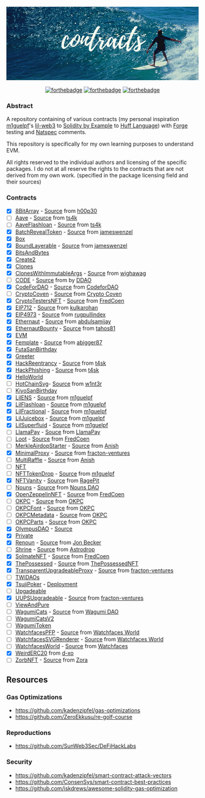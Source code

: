<p align="center">
  <img src="assets/contracts.png">
</p>

<div align="center">

[![forthebadge](https://forthebadge.com/images/badges/for-sharks.svg)](https://forthebadge.com)
[![forthebadge](https://forthebadge.com/images/badges/60-percent-of-the-time-works-every-time.svg)](https://forthebadge.com)
[![forthebadge](https://forthebadge.com/images/badges/no-ragrets.svg)](https://forthebadge.com)

</div>

### Abstract

A repository containing of various contracts (my personal inspiration [m1guelpf](https://github.com/m1guelpf)'s [lil-web3](https://github.com/m1guelpf/lil-web3) to [Solidity by Example](https://solidity-by-example.org) to [Huff Language](https://github.com/huff-language/huffc)) with [Forge](https://github.com/foundry-rs/foundry) testing and [Natspec](https://docs.soliditylang.org/en/latest/natspec-format.html) comments.

This repository is specifically for my own learning purposes to understand EVM.

All rights reserved to the individual authors and licensing of the specific packages. I do not at all reserve the rights to the contracts that are not derived from my own work. (specified in the package licensing field and their sources)

### Contracts

- [x] [8BitArray](/contracts/8bitArray) - [Source](https://github.com/h00p30/8bitArray) from [h00p30](https://github.com/h00p30)
- [ ] [Aave](/contracts/Aave) - [Source](https://github.com/t4sk/defi-by-example) from [ts4k](https://github.com/t4sk)
- [ ] [AaveFlashloan](/contracts/AaveFlashLoan) - [Source](https://github.com/t4sk/defi-by-example) from [ts4k](https://github.com/t4sk)
- [x] [BatchRevealToken](/contracts/BatchRevealToken) - [Source](https://github.com/jameswenzel/batch-reveal-token) from [jameswenzel](https://github.com/jameswenzel)
- [x] [Box](/contracts/Box)
- [x] [BoundLayerable](/contracts/BoundLayerable) - [Source](https://github.com/jameswenzel/bound-layerable) from [jameswenzel](https://github.com/jameswenzel)
- [x] [BitsAndBytes](/contracts/BitsAndBytes)
- [x] [Create2](/contracts/Create2)
- [x] [Clones](/contracts/Clones)
- [x] [ClonesWithImmutableArgs](/contracts/ClonesWithImmutableArgs) - [Source](https://github.com/wighawag/clones-with-immutable-args) from [wighawag](https://github.com/wighawag)
- [ ] [CODE](/contracts/CODE) - [Source](https://github.com/Developer-DAO/code-claim-site) from by [DDAO](https://github.com/Developer-DAO)
- [x] [CodeForDAO](/contracts/CodeForDAO) - [Source](https://github.com/CodeforDAO/contracts) from [CodeforDAO](https://github.com/CodeforDAO)
- [ ] [CryptoCoven](/contracts/CryptoCoven) - [Source](https://github.com/crypto-coven/contracts) from [Crypto Coven](https://github)
- [x] [CryptoTestersNFT](/contracts/CryptoTestersNFT) - [Source](https://github.com/FredCoen/cryptotesters-merkle-whitelist-nft) from [FredCoen](https://github.com/FredCoen)
- [x] [EIP712](/contracts/EIP712) - [Source](https://github.com/kulkarohan/deposit) from [kulkarohan](https://github.com/kulkarohan)
- [x] [EIP4973](/contracts/EIP4973) - [Source](https://github.com/rugpullindex/ERC4973) from [rugpullindex](https://github.com/rugpullindex)
- [x] [Ethernaut](/contracts/Ethernaut) - [Source](https://github.com/abdulsamijay/ethernaut) from [abdulsamijay](https://github.com/abdulsamijay)
- [x] [EthernautBounty](/contracts/EthernautBounty) - [Source](https://github.com/tahos81/ethernaut-bounty) from [tahos81](https://github.com/tahos81)
- [x] [EVM](/contracts/EVM)
- [x] [Femplate](/contracts/Femplate) - [Source](https://github.com/abigger87/femplate) from [abigger87](https://github.com/abigger87)
- [x] [FutaSanBirthday](/contracts/FutaSanBirthday)
- [x] [Greeter](/contracts/Greeter)
- [x] [HackReentrancy](/contracts/HackReentrancy) - [Source](https://solidity-by-example.org/hacks/re-entrancy) from [t4sk](https://github.com/t4sk)
- [x] [HackPhishing](/contracts/HackPhishing) - [Source](https://solidity-by-example.org/hacks/phishing-with-tx-origin) from [t4sk](https://github.com/t4sk)
- [x] [HelloWorld](/contracts/HelloWorld)
- [ ] [HotChainSvg](/contracts/HotChainSvg)- [Source](https://github.com/w1nt3r-eth/hot-chain-svg) from [w1nt3r](https://github.com/w1nt3r-eth)
- [ ] [KiyoSanBirthday](/contracts/KiyoSanBirthday)
- [x] [LilENS](/contracts/LilENS) - [Source](https://github.com/m1guelpf/lil-web3) from [m1guelpf](https://github.com/m1guelpf)
- [x] [LilFlashloan](/contracts/LilFlashloan) - [Source](https://github.com/m1guelpf/lil-web3) from [m1guelpf](https://github.com/m1guelpf)
- [x] [LilFractional](/contracts/LilFractional) - [Source](https://github.com/m1guelpf/lil-web3) from [m1guelpf](https://github.com/m1guelpf)
- [x] [LilJuicebox](/contracts/LilJuicebox) - [Source](https://github.com/m1guelpf/lil-web3) from [m1guelpf](https://github.com/m1guelpf)
- [x] [LilSuperfluid](/contracts/LilSuperfluid) - [Source](https://github.com/m1guelpf/lil-web3) from [m1guelpf](https://github.com/m1guelpf)
- [ ] [LlamaPay](/contracts/LlamaPay) - [Souce](https://github.com/LlamaPay/llamapay) from [LlamaPay](https://github.com/LlamaPay)
- [ ] [Loot](/contracts/Loot) - [Source](https://etherscan.io/address/0xff9c1b15b16263c61d017ee9f65c50e4ae0113d7#code) from [FredCoen](https://github.com/abdulsamijay)
- [ ] [MerkleAirdopStarter](/contracts/MerkleAirdopStarter) - [Source](https://github.com/Anish-Agnihotri/merkle-airdrop-starter) from [Anish](https://github.com/Anish-Agnihotri)
- [x] [MinimalProxy](/contracts/MinimalProxy) - [Source](https://github.com/fracton-ventures/foundry-minimal-proxy-patten) from [fracton-ventures](https://github.com/fracton-ventures)
- [ ] [MultiRaffle](/contracts/MultiRaffle) - [Source](https://github.com/Anish-Agnihotri/MultiRaffle) from [Anish](https://github.com/Anish-Agnihotri)
- [ ] [NFT](/contracts/NFT)
- [ ] [NFTTokenDrop](/contracts/NFTTokenDrop) - [Source](https://github.com/m1guelpf/nft-token-drop) from [m1guelpf](https://github.com/m1guelpf)
- [x] [NFTVanity](/contracts/NFTVanity) - [Source](https://github.com/RagePit/NFTVanity) from [RagePit](https://github.com/RagePit)
- [ ] [Nouns](/contracts/Nouns) - [Source](https://github.com/nounsDAO/nouns-monorepo) from [Nouns DAO](https://github.com/nounsDAO)
- [x] [OpenZeppelinNFT](/contracts/OpenZeppelinNFT) - [Source](https://github.com/FredCoen/nft-tutorial) from [FredCoen](https://github.com/FredCoen)
- [ ] [OKPC](/contracts/OKPC) - [Source](https://etherscan.io/token/0x7183209867489e1047f3a7c23ea1aed9c4e236e8#code) from [OKPC](https://okpc.app/)
- [ ] [OKPCFont](/contracts/OKPCFont) - [Source](https://etherscan.io/token/0xB1917264F00EC7dc0A058B51651EAd14759F0C09#code) from [OKPC](https://okpc.app/)
- [ ] [OKPCMetadata](/contracts/OKPCMetadata) - [Source](https://etherscan.io/token/0x38894d185689b8d83609f5b72fd379a753fd46be#code) from [OKPC](https://okpc.app/)
- [ ] [OKPCParts](/contracts/OKPC) - [Source](https://etherscan.io/token/0xd407890eD592d94390e6493f94DC784C5111f6Ee#code) from [OKPC](https://okpc.app/)
- [x] [OlympusDAO](/contracts/OlympusDAO) - [Source](https://github.com/OlympusDAO/olympus-contracts)
- [x] [Private](/contracts/Private)
- [x] [Renoun](/contracts/Renoun) - [Source](https://github.com/Jon-Becker/renoun) from [Jon Becker](https://github.com/Jon-Becker)
- [ ] [Shrine](/contracts/Shrine) - [Source](https://github.com/Astrodrop/shrine) from [Astrodrop](https://github.com/Astrodrop)
- [x] [SolmateNFT](/contracts/SolmateNFT) - [Source](https://github.com/FredCoen/nft-tutorial) from [FredCoen](https://github.com/FredCoen)
- [x] [ThePossessed](/contracts/ThePossessed) - [Source](https://etherscan.io/address/0x3a2096754df385553c4252e5a82dc862e64169bb#code) from [ThePossessedNFT](https://twitter.com/ThePossessedNFT)
- [x] [TransparentUpgradeableProxy](/contracts/TransparentUpgradeableProxy) - [Source](https://github.com/fracton-ventures/foundry-transparent-proxy-pattern) from [fracton-ventures](https://github.com/fracton-ventures)
- [ ] [TWiDAOs](/contracts/TWiDAOs)
- [x] [TsujiPoker](/contracts/TsujiPoker) - [Deployment](https://etherscan.io/address/0x2442f53979e9d0b990a7029e95cfdac6ad3a81df)
- [ ] [Upgadeable](/contracts/Upgadeable)
- [x] [UUPSUpgradeable](/contracts/UUPSUpgradeable) - [Source](https://github.com/fracton-ventures/foundry-UUPS-proxy-pattern) from [fracton-ventures](https://github.com/fracton-ventures)
- [ ] [ViewAndPure](/contracts/ViewAndPure)
- [ ] [WagumiCats](/contracts/WagumiCats) - [Source](https://github.com/wagumi/wagumi) from [Wagumi DAO](https://github.com/wagumi)
- [ ] [WagumiCatsV2](/contracts/WagumiCatsV2)
- [ ] [WagumiToken](/contracts/WagumiToken)
- [ ] [WatchfacesPFP](/contracts/WatchfacesPFP) - [Source](https://etherscan.io/address/0x1b57e04c02f9328bdd417fde6698b236b543c47f#code) from [Watchfaces World](https://www.watchfaces.world/)
- [ ] [WatchfacesSVGRenderer](/contracts/WatchfacesSVGRenderer) - [Source](https://etherscan.io/address/0x3aee59ca9cea21389d167112091ceace86747124#code) from [Watchfaces World](https://www.watchfaces.world/)
- [ ] [WatchfacesWorld](/contracts/WatchfacesWorld) - [Source](https://etherscan.io/address/0x8d3b078d9d9697a8624d4b32743b02d270334af1#code) from [Watchfaces](https://www.watchfaces.world/)
- [x] [WeirdERC20](/contracts/WeirdERC20) from [d-xo](https://github.com/d-xo/weird-erc20)
- [ ] [ZorbNFT](/contracts/ZorbNFT) - [Source](https://github.com/ourzora/zorb/tree/main/packages/zorb-contracts) from [Zora](https://github.com/ourzora)

## Resources

### Gas Optimizations

- https://github.com/kadenzipfel/gas-optimizations
- https://github.com/ZeroEkkusu/re-golf-course

### Reproductions

- https://github.com/SunWeb3Sec/DeFiHackLabs

### Security

- https://github.com/kadenzipfel/smart-contract-attack-vectors
- https://github.com/ConsenSys/smart-contract-best-practices
- https://github.com/iskdrews/awesome-solidity-gas-optimization
